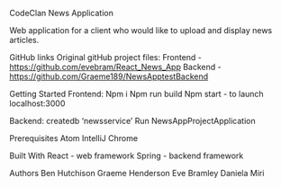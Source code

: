 CodeClan News Application

Web application for a client who would like to upload and display news articles.

GitHub links
Original gitHub project files:
Frontend - https://github.com/evebram/React_News_App
Backend - https://github.com/Graeme189/NewsApptestBackend

Getting Started
Frontend:
Npm i
Npm run build
Npm start - to launch localhost:3000

Backend:
createdb ‘newsservice’
Run NewsAppProjectApplication

Prerequisites
Atom
IntelliJ
Chrome

Built With
React - web framework
Spring - backend framework

Authors
Ben Hutchison
Graeme Henderson
Eve Bramley
Daniela Miri
